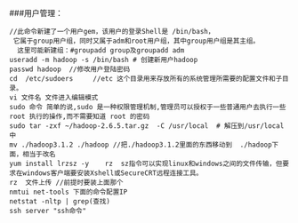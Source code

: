 ###用户管理：

    //此命令新建了一个用户gem，该用户的登录Shell是 /bin/bash，
     它属于group用户组，同时又属于adm和root用户组，其中group用户组是其主组。
      这里可能新建组：#groupadd group及groupadd adm
    useradd -m hadoop -s /bin/bash # 创建新用户hadoop 
    passwd hadoop  //修改用户登陆密码
    cd  /etc/sudoers     //etc 这个目录用来存放所有的系统管理所需要的配置文件和子目录。
    vi 文件名 文件进入编辑模式
    sudo 命令 简单的说,sudo 是一种权限管理机制,管理员可以授权于一些普通用户去执行一些 root 执行的操作,而不需要知道 root 的密码
    sudo tar -zxf ~/hadoop-2.6.5.tar.gz  -C /usr/local  # 解压到/usr/local中
    mv ./hadoop3.1.2 ./hadoop //把./hadoop3.1.2里面的东西移动到  ./hadoop下面，相当于改名
    yum install lrzsz -y    rz  sz指令可以实现linux和windows之间的文件传输，但要求在windows客户端要安装Xshell或SecureCRT远程连接工具。
    rz  文件上传 //前提时要装上面那个
    nmtui net-tools 下面的命令配置IP
    netstat -nltp | grep(查找) 
    ssh server "ssh命令"
    
